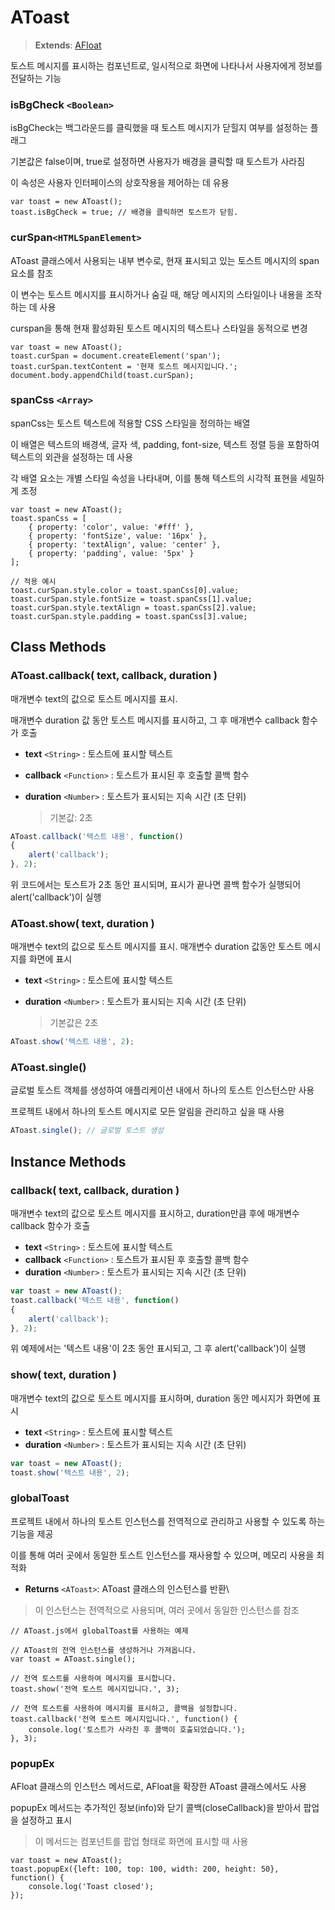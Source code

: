 # AToast

> **Extends**: [AFloat](https://wikidocs.net/275188)

토스트 메시지를 표시하는 컴포넌트로, 일시적으로 화면에 나타나서 사용자에게 정보를 전달하는 기능

### isBgCheck `<Boolean>`

isBgCheck는 백그라운드를 클릭했을 때 토스트 메시지가 닫힐지 여부를 설정하는 플래그

기본값은 false이며, true로 설정하면 사용자가 배경을 클릭할 때 토스트가 사라짐

이 속성은 사용자 인터페이스의 상호작용을 제어하는 데 유용

```
var toast = new AToast();
toast.isBgCheck = true; // 배경을 클릭하면 토스트가 닫힘.
```

### curSpan`<HTMLSpanElement>`

AToast 클래스에서 사용되는 내부 변수로, 현재 표시되고 있는 토스트 메시지의 span 요소를 참조

이 변수는 토스트 메시지를 표시하거나 숨길 때, 해당 메시지의 스타일이나 내용을 조작하는 데 사용

curspan을 통해 현재 활성화된 토스트 메시지의 텍스트나 스타일을 동적으로 변경

```
var toast = new AToast();
toast.curSpan = document.createElement('span');
toast.curSpan.textContent = '현재 토스트 메시지입니다.';
document.body.appendChild(toast.curSpan);
```

### spanCss `<Array>`

spanCss는 토스트 텍스트에 적용할 CSS 스타일을 정의하는 배열

이 배열은 텍스트의 배경색, 글자 색, padding, font-size, 텍스트 정렬 등을 포함하여 텍스트의 외관을 설정하는 데 사용

각 배열 요소는 개별 스타일 속성을 나타내며, 이를 통해 텍스트의 시각적 표현을 세밀하게 조정

```
var toast = new AToast();
toast.spanCss = [
    { property: 'color', value: '#fff' },
    { property: 'fontSize', value: '16px' },
    { property: 'textAlign', value: 'center' },
    { property: 'padding', value: '5px' }
];

// 적용 예시
toast.curSpan.style.color = toast.spanCss[0].value;
toast.curSpan.style.fontSize = toast.spanCss[1].value;
toast.curSpan.style.textAlign = toast.spanCss[2].value;
toast.curSpan.style.padding = toast.spanCss[3].value;
```

## Class Methods

### AToast.callback( text, callback, duration )

매개변수 text의 값으로 토스트 메시지를 표시.

매개변수 duration 값 동안 토스트 메시지를 표시하고, 그 후 매개변수 callback 함수가 호출

* **text** `<String>` : 토스트에 표시할 텍스트
* **callback** `<Function>` : 토스트가 표시된 후 호출할 콜백 함수
*   **duration** `<Number>` : 토스트가 표시되는 지속 시간 (초 단위)

    > 기본값: 2초

```js
AToast.callback('텍스트 내용', function()
{
	alert('callback');
}, 2);
```

위 코드에서는 토스트가 2초 동안 표시되며, 표시가 끝나면 콜백 함수가 실행되어 alert('callback')이 실행

### AToast.show( text, duration )

매개변수 text의 값으로 토스트 메시지를 표시. 매개변수 duration 값동안 토스트 메시지를 화면에 표시

* **text** `<String>` : 토스트에 표시할 텍스트
*   **duration** `<Number>` : 토스트가 표시되는 지속 시간 (초 단위)

    > 기본값은 2초

```js
AToast.show('텍스트 내용', 2);
```

### AToast.single()

글로벌 토스트 객체를 생성하여 애플리케이션 내에서 하나의 토스트 인스턴스만 사용

프로젝트 내에서 하나의 토스트 메시지로 모든 알림을 관리하고 싶을 때 사용

```js
AToast.single(); // 글로벌 토스트 생성
```

## Instance Methods

### callback( text, callback, duration )

매개변수 text의 값으로 토스트 메시지를 표시하고, duration만큼 후에 매개변수 callback 함수가 호출

* **text** `<String>` : 토스트에 표시할 텍스트
* **callback** `<Function>` : 토스트가 표시된 후 호출할 콜백 함수
* **duration** `<Number>` : 토스트가 표시되는 지속 시간 (초 단위)

```js
var toast = new AToast();
toast.callback('텍스트 내용', function()
{
	alert('callback');
}, 2);
```

위 예제에서는 '텍스트 내용'이 2초 동안 표시되고, 그 후 alert('callback')이 실행

### show( text, duration )

매개변수 text의 값으로 토스트 메시지를 표시하며, duration 동안 메시지가 화면에 표시

* **text** `<String>` : 토스트에 표시할 텍스트
* **duration** `<Number>` : 토스트가 표시되는 지속 시간 (초 단위)

```js
var toast = new AToast();
toast.show('텍스트 내용', 2);
```

### globalToast

프로젝트 내에서 하나의 토스트 인스턴스를 전역적으로 관리하고 사용할 수 있도록 하는 기능을 제공

이를 통해 여러 곳에서 동일한 토스트 인스턴스를 재사용할 수 있으며, 메모리 사용을 최적화

* **Returns** `<AToast>`: AToast 클래스의 인스턴스를 반환\


> 이 인스턴스는 전역적으로 사용되며, 여러 곳에서 동일한 인스턴스를 참조

```
// AToast.js에서 globalToast를 사용하는 예제

// AToast의 전역 인스턴스를 생성하거나 가져옵니다.
var toast = AToast.single();

// 전역 토스트를 사용하여 메시지를 표시합니다.
toast.show('전역 토스트 메시지입니다.', 3);

// 전역 토스트를 사용하여 메시지를 표시하고, 콜백을 설정합니다.
toast.callback('전역 토스트 메시지입니다.', function() {
    console.log('토스트가 사라진 후 콜백이 호출되었습니다.');
}, 3);
```

### popupEx

AFloat 클래스의 인스턴스 메서드로, AFloat을 확장한 AToast 클래스에서도 사용

popupEx 메서드는 추가적인 정보(info)와 닫기 콜백(closeCallback)을 받아서 팝업을 설정하고 표시

> 이 메서드는 컴포넌트를 팝업 형태로 화면에 표시할 때 사용

```
var toast = new AToast();
toast.popupEx({left: 100, top: 100, width: 200, height: 50}, function() {
    console.log('Toast closed');
});
```
